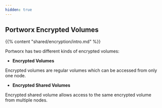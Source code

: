 ```yaml
---
hidden: true
---
```


## Portworx Encrypted Volumes

{{% content "shared/encryption/intro.md" %}}

Portworx has two different kinds of encrypted volumes:

- **Encrypted Volumes**

Encrypted volumes are regular volumes which can be accessed from only one node.

- **Encrypted Shared Volumes**

Encrypted shared volume allows access to the same encrypted volume from multiple nodes.
